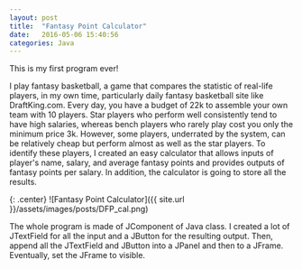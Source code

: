 ```yaml
---
layout: post
title:  "Fantasy Point Calculator"
date:   2016-05-06 15:40:56
categories: Java
---
```


This is my first program ever! 

I play fantasy basketball, a game that compares the statistic of real-life players, in my own time, particularly daily fantasy basketball site like DraftKing.com. Every day, you have a budget of 22k to assemble your own team with 10 players. Star players who perform well consistently tend to have high salaries, whereas bench players who rarely play cost you only the minimum price 3k. However, some players, underrated by the system, can be relatively cheap but perform almost as well as the star players. To identify these players, I created an easy calculator that allows inputs of player's name, salary, and average fantasy points and provides outputs of fantasy points per salary. In addition, the calculator is going to store all the results. 

{: .center}
![Fantasy Point Calculator]({{ site.url }}/assets/images/posts/DFP_cal.png)

The whole program is made of JComponent of Java class. I created a lot of JTextField for all the input and a JButton for the resulting output. Then, append all the JTextField and JButton into a JPanel and then to a JFrame. Eventually, set the JFrame to visible.
